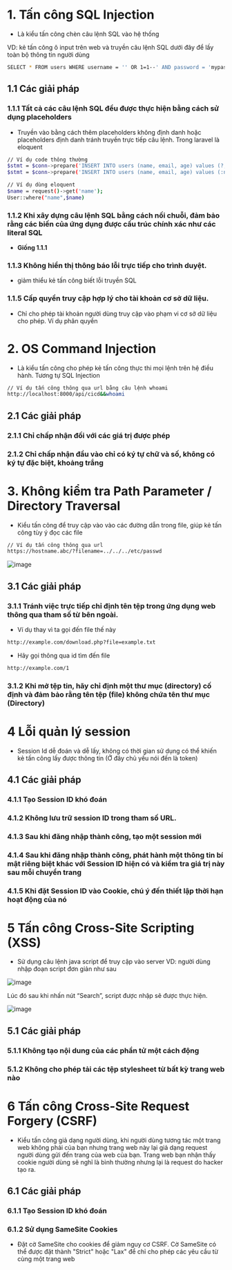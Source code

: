 # 1. Tấn công SQL Injection
  - Là kiểu tấn công chèn câu lệnh SQL vào hệ thống

VD: kẻ tấn công ô input trên web và truyền câu lệnh SQL dưới đây để lấy toàn bộ thông tin người dùng
```sh
SELECT * FROM users WHERE username = '' OR 1=1--' AND password = 'mypass'
```

## 1.1 Các giải pháp
### 1.1.1 Tất cả các câu lệnh SQL đều được thực hiện bằng cách sử dụng placeholders
  - Truyền vào bằng cách thêm placeholders không định danh hoặc placeholders định danh tránh truyền trực tiếp câu lệnh. Trong laravel là eloquent

```sh
// Ví dụ code thông thường
$stmt = $conn->prepare('INSERT INTO users (name, email, age) values (?, ?, ?)');
$stmt = $conn->prepare('INSERT INTO users (name, email, age) values (:name, :mail, :age)');
```

```sh
// Ví dụ dùng eloquent
$name = request()->get('name');
User::where("name",$name)
```
### 1.1.2 Khi xây dựng câu lệnh SQL bằng cách nối chuỗi, đảm bảo rằng các biến của ứng dụng được cấu trúc chính xác như các literal SQL
  - **Giống 1.1.1**
### 1.1.3 Không hiển thị thông báo lỗi trực tiếp cho trình duyệt.
  - giảm thiểu kẻ tấn công biết lỗi truyền SQL
### 1.1.5 Cấp quyền truy cập hợp lý cho tài khoản cơ sở dữ liệu.
  - Chỉ cho phép tài khoản người dùng truy cập vào phạm vi cơ sở dữ liệu cho phép. Ví dụ phân quyền

# 2. OS Command Injection
  - Là kiểu tấn công cho phép kẻ tấn công thực thi mọi lệnh trên hệ điều hành. Tương tự SQL Injection
  
```sh
// Ví dụ tấn công thông qua url bằng câu lệnh whoami
http://localhost:8000/api/cicd&&whoami
```
## 2.1 Các giải pháp
### 2.1.1 Chỉ chấp nhận đối với các giá trị được phép
### 2.1.2 Chỉ chấp nhận đầu vào chỉ có ký tự chữ và số, không có ký tự đặc biệt, khoảng trắng

# 3. Không kiểm tra Path Parameter / Directory Traversal
- Kiểu tấn công để truy cập vào vào các đường dẫn trong file, giúp kẻ tấn công tùy ý đọc các file
```sh
// Ví dụ tấn công thông qua url
https://hostname.abc/?filename=../../../etc/passwd
```

![image](https://github.com/NguyenTungBach/bach_interview/assets/78024702/814dc376-1e7a-4017-8fd0-4a9393c53339)

## 3.1 Các giải pháp
### 3.1.1 Tránh việc trực tiếp chỉ định tên tệp trong ứng dụng web thông qua tham số từ bên ngoài.
  - Ví dụ thay vì ta gọi đến file thế này
```sh
http://example.com/download.php?file=example.txt
```
  - Hãy gọi thông qua id tìm đến file
```sh
http://example.com/1
```
### 3.1.2 Khi mở tệp tin, hãy chỉ định một thư mục (directory) cố định và đảm bảo rằng tên tệp (file) không chứa tên thư mục (Directory)

# 4 Lỗi quản lý session
-  Session Id dễ đoán và dễ lấy, không có thời gian sử dụng có thể khiến kẻ tấn công lấy được thông tin (Ở đây chủ yếu nói đến là token)

## 4.1 Các giải pháp
### 4.1.1 Tạo Session ID khó đoán 
### 4.1.2 Không lưu trữ session ID trong tham số URL.
### 4.1.3 Sau khi đăng nhập thành công,  tạo một session mới 
### 4.1.4 Sau khi đăng nhập thành công, phát hành một thông tin bí mật riêng biệt khác với Session ID hiện có và kiểm tra giá trị này sau mỗi chuyển trang
### 4.1.5 Khi đặt Session ID vào Cookie, chú ý đến thiết lập thời hạn hoạt động của nó

# 5 Tấn công Cross-Site Scripting (XSS)
- Sử dụng câu lệnh java script để truy cập vào server
VD: người dùng nhập đoạn script đơn giản như sau

![image](https://github.com/NguyenTungBach/bach_interview/assets/78024702/1b2072aa-a85f-4806-8e2f-65c6057b4eb5)

Lúc đó sau khi nhấn nút “Search”, script được nhập sẽ được thực hiện.

![image](https://github.com/NguyenTungBach/bach_interview/assets/78024702/b4fd5f89-6b4a-42a8-b2e4-0e93ec88d43b)

## 5.1 Các giải pháp
### 5.1.1 Không tạo nội dung của các phần tử <script>...</script> một cách động
### 5.1.2 Không cho phép tải các tệp stylesheet từ bất kỳ trang web nào

# 6 Tấn công Cross-Site Request Forgery (CSRF)
- Kiểu tấn công giả dạng người dùng, khi người dùng tương tác một trang web không phải của bạn nhưng trang web này lại giả dạng request người dùng gửi đến trang của web của bạn. Trang web bạn nhận thấy cookie người dùng sẽ nghĩ là bình thường nhưng lại là request do hacker tạo ra.

## 6.1 Các giải pháp
### 6.1.1 Tạo Session ID khó đoán 
### 6.1.2 Sử dụng SameSite Cookies
  - Đặt cờ SameSite cho cookies để giảm nguy cơ CSRF. Cờ SameSite có thể được đặt thành "Strict" hoặc "Lax" để chỉ cho phép các yêu cầu từ cùng một trang web
